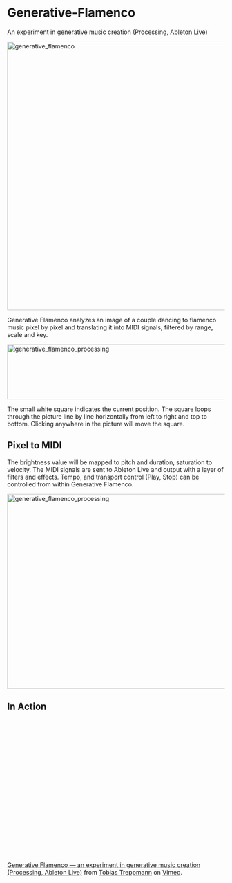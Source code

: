Generative-Flamenco
===================

An experiment in generative music creation (Processing, Ableton Live)

<p><img title="generative_flamenco.png" src="http://tobystereo.com/wp-content/uploads/2013/09/Generative-Flamencogenerative_flamenco1.png" alt="generative_flamenco" width="600" height="621" border="0" /></p>
<p>Generative Flamenco analyzes an image of a couple dancing to flamenco music pixel by pixel and translating it into MIDI signals, filtered by range, scale and key.</p>
<p><img title="generative_flamenco_processing2.png" src="http://tobystereo.com/wp-content/uploads/2013/09/Generative-Flamencogenerative_flamenco_processing2.png" alt="generative_flamenco_processing" width="600" height="127" border="0" /></p>
<p>The small white square indicates the current position. The square loops through the picture line by line horizontally from left to right and top to bottom. Clicking anywhere in the picture will move the square.</p>
<h2>Pixel to MIDI</h2>
<p>The brightness value will be mapped to pitch and duration, saturation to velocity. The MIDI signals are sent to Ableton Live and output with a layer of filters and effects. Tempo, and transport control (Play, Stop) can be controlled from within Generative Flamenco.</p>
<p><img title="generative_flamenco_processing.png" src="http://tobystereo.com/wp-content/uploads/2013/09/Generative-Flamencogenerative_flamenco_processing.png" alt="generative_flamenco_processing" width="600" height="450" border="0" /></p>
<h2>In Action</h2>
<p><!-- This version of the embed code is no longer supported. Learn more: https://vimeo.com/help/faq/embedding --> <object width="500" height="313"><param name="allowfullscreen" value="true" /><param name="allowscriptaccess" value="always" /><param name="movie" value="http://vimeo.com/moogaloop.swf?clip_id=73639326&amp;force_embed=1&amp;server=vimeo.com&amp;show_title=1&amp;show_byline=1&amp;show_portrait=1&amp;color=00adef&amp;fullscreen=1&amp;autoplay=0&amp;loop=0" /><embed src="http://vimeo.com/moogaloop.swf?clip_id=73639326&amp;force_embed=1&amp;server=vimeo.com&amp;show_title=1&amp;show_byline=1&amp;show_portrait=1&amp;color=00adef&amp;fullscreen=1&amp;autoplay=0&amp;loop=0" type="application/x-shockwave-flash" allowfullscreen="true" allowscriptaccess="always" width="500" height="313"></embed></object> <p><a href="http://vimeo.com/73639326">Generative Flamenco — an experiment in generative music creation (Processing, Ableton Live)</a> from <a href="http://vimeo.com/tobystereo">Tobias Treppmann</a> on <a href="https://vimeo.com">Vimeo</a>.</p></p>
